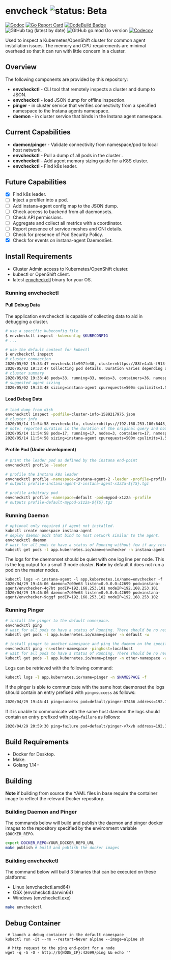 envcheck ![status: Beta](https://img.shields.io/badge/Status-BETA-YELLOW.svg)
=============================================================================

[![Godoc](https://godoc.org/github.com/instana/envcheck?status.svg)](https://godoc.org/github.com/instana/envcheck) [![Go Report Card](https://goreportcard.com/badge/github.com/instana/envcheck)](https://goreportcard.com/report/github.com/instana/envcheck) [![CodeBuild Badge](https://codebuild.us-west-2.amazonaws.com/badges?uuid=eyJlbmNyeXB0ZWREYXRhIjoialJ0L0lFUlFraEJKNU1tYVcwcDZWN3d4M2lJMjZTM003TG9OYXZOVndlSXNxQnlQeGt4NjVQUmpRa3pqcUdnajcrLzd3MWtxYnkyckpDWmFHT2ZMMVBnPSIsIml2UGFyYW1ldGVyU3BlYyI6IksyckVKVXc0V2NoYkRxQ0giLCJtYXRlcmlhbFNldFNlcmlhbCI6MX0%3D&branch=master)](https://us-west-2.console.aws.amazon.com/codesuite/codebuild/projects/envcheck/history) ![GitHub tag (latest by date)](https://img.shields.io/github/v/tag/instana/envcheck) ![GitHub go.mod Go version](https://img.shields.io/github/go-mod/go-version/instana/envcheck) [![Codecov](https://img.shields.io/codecov/c/gh/instana/envcheck)](https://codecov.io/gh/Instana/envcheck)

Used to inspect a Kubernetes/OpenShift cluster for common agent
 installation issues. The memory and CPU requirements are minimal overhead
 so that it can run with little concern in a cluster.

Overview
--------

The following components are provided by this repository:

- **envcheckctl** - CLI tool that remotely inspects a cluster and dump to JSON.
- **envcheckctl** - load JSON dump for offline inspection.
- **pinger** - in cluster service that verifies connectivity from a specified
  namespace to the Instana agents namespace.
- **daemon** - in cluster service that binds in the Instana agent namespace.

Current Capabilities
--------------------

 * **daemon/pinger** - Validate connectivity from namespace/pod to local host
   network.
 * **envcheckctl** - Pull a dump of all pods in the cluster .
 * **envcheckctl** - Add agent memory sizing guide for a K8S cluster.
 * **envcheckctl** - Find k8s leader.

Future Capabilities
-------------------

 * [x] Find k8s leader.
 * [ ] Inject a profiler into a pod.
 * [ ] Add instana-agent config map to the JSON dump.
 * [ ] Check access to backend from all daemonsets.
 * [ ] Check API permissions.
 * [ ] Aggregate and collect all metrics with a coordinator.
 * [ ] Report presence of service meshes and CNI details.
 * [ ] Check for presence of Pod Security Policy.
 * [x] Check for events on instana-agent DaemonSet.

Install Requirements
--------------------

- Cluster Admin access to Kubernetes/OpenShift cluster.
- kubectl or OpenShift client.
- latest [envcheckctl](https://github.com/instana/envcheck/releases/latest)
  binary for your OS.

### Running envcheckctl

#### Pull Debug Data

The application envcheckctl is capable of collecting data to aid in debugging a
 cluster.

```bash
# use a specific kubeconfig file
$ envcheckctl inspect -kubeconfig $KUBECONFIG
# ...

# use the default context for kubectl
$ envcheckctl inspect
# cluster connection
2020/05/02 19:33:47 envcheckctl=997fe30, cluster=https://88fe4a1b-f913-432f-bb03-64c6fcda31dd.k8s.ondigitalocean.com, start=2020-05-02T19:33:47-03:00
2020/05/02 19:33:47 Collecting pod details. Duration varies depending on the cluster.
# cluster summary
2020/05/02 19:33:48 pods=33, running=33, nodes=3, containers=36, namespaces=3, deployments=17, daemonsets=5, statefulsets=0, duration=955.355516ms
# suggested agent sizing
2020/05/02 19:33:48 sizing=instana-agent cpurequests=500m cpulimits=1.5 memoryrequests=512Mi memorylimits=512Mi heap=170M
```

#### Load Debug Data

```bash
# load dump from disk
envcheckctl inspect -podfile=cluster-info-1589217975.json
# cluster info
2020/05/14 11:54:58 envcheckctl=, cluster=https://192.168.253.100:6443, podfile=cluster-info-1589217975.json
# note: reported duration is the duration of the original query and not load time.
2020/05/14 11:54:58 pods=17, running=17, nodes=3, containers=17, namespaces=4, deployments=5, daemonsets=3, statefulsets=0, duration=20.66ms
2020/05/14 11:54:58 sizing=instana-agent cpurequests=500m cpulimits=1.5 memoryrequests=512Mi memorylimits=512Mi heap=170M
```

#### Profile Pod (Under development)

```bash
# print the leader pod as defined by the instana end-point
envcheckctl profile -leader

# profile the Instana k8s leader
envcheckctl profile -namespace=instana-agent-2 -leader -profile=profile.tgz
# outputs profile-instana-agent-2-instana-agent-x1z2a-${TS}.tgz

# profile arbitrary pod
envcheckctl profile -namespace=default -pod=mypod-x1z2a -profile
# outputs profile-default-mypod-x1z2a-${TS}.tgz
```

### Running Daemon

```bash
# optional only required if agent not installed.
kubectl create namespace instana-agent
# deploy daemon pods that bind to host network similar to the agent.
envcheckctl daemon
# wait for all pods to have a status of Running without few if any restarts.
kubectl get pods -l app.kubernetes.io/name=envchecker -n instana-agent -w
```

The logs for the daemonset should be quiet with one log line per node. 
This is the log output for a small 3 node cluster. **Note** by default it does
 not run a pod on the master nodes.
```
kubectl logs -n instana-agent -l app.kubernetes.io/name=envchecker -f
2020/04/29 19:46:06 daemon=7c09e63 listen=0.0.0.0:42699 pod=instana-agent/envchecker-4g7bt podIP=192.168.253.101 nodeIP=192.168.253.101
2020/04/29 19:46:06 daemon=7c09e63 listen=0.0.0.0:42699 pod=instana-agent/envchecker-9qggf podIP=192.168.253.102 nodeIP=192.168.253.102
```

### Running Pinger

```bash
# install the pinger to the default namespace.
envcheckctl ping
# wait for all pods to have a status of Running. There should be no restarts.
kubectl get pods -l app.kubernetes.io/name=pinger -n default -w

# install pinger to another namespace and ping the daemon on the specified host
envcheckctl ping -ns=other-namespace -pinghost=localhost
# wait for all pods to have a status of Running. There should be no restarts.
kubectl get pods -l app.kubernetes.io/name=pinger -n other-namespace -w
```

Logs can be retrieved with the following command:

```bash
kubectl logs -l app.kubernetes.io/name=pinger -n $NAMESPACE -f
```

If the pinger is able to communicate with the same host daemonset the logs
should contain an entry prefixed with `ping=success` as follows:

```bash
2020/04/29 19:46:41 ping=success pod=default/pinger-87466 address=192.168.253.102:42699
```

If it is unable to communicate with the same host daemon the logs should contain
an entry prefixed with `ping=failure` as follows:

```bash
2020/04/29 20:59:30 ping=failure pod=default/pinger-v7xvb address=192.168.253.101:42699 err='Get "http://192.168.253.101:42699/ping": dial tcp 192.168.253.101:42699: i/o timeout'
```

Build Requirements
------------------

- Docker for Desktop.
- Make.
- Golang 1.14+

Building
--------

**Note** if building from source the YAML files in base require the container 
image to reflect the relevant Docker repository.

### Building Daemon and Pinger

The commands below will build and publish the daemon and pinger docker images to
 the repository specified by the environment variable `$DOCKER_REPO`.

```bash
export DOCKER_REPO=YOUR_DOCKER_REPO_URL
make publish # build and publish the docker images
```

### Building envcheckctl

The command below will build 3 binaries that can be executed on these platforms:

 - Linux (envcheckctl.amd64)
 - OSX (envcheckctl.darwin64)
 - Windows (envcheckctl.exe)

```bash
make envcheckctl
```

Debug Container
---------------

```shell
 # launch a debug container in the default namespace
kubectl run -it --rm --restart=Never alpine --image=alpine sh

 # http request to the ping end-point for a node
wget -q -S -O - http://${NODE_IP}:42699/ping && echo ''
```
